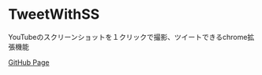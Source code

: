 # TweetWithSS
YouTubeのスクリーンショットを１クリックで撮影、ツイートできるchrome拡張機能

[GitHub Page](https://arus307.github.io/TweetWithSS/)
